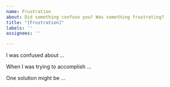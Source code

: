 ```yaml
---
name: Frustration
about: Did something confuse you? Was something frustrating?
title: "[Frustration]"
labels: ''
assignees: ''

---
```


I was confused about ...

When I was trying to accomplish ...

One solution might be ...
